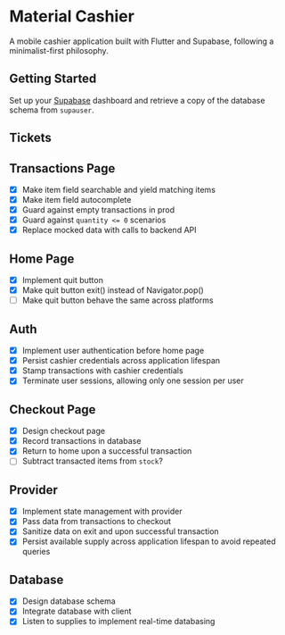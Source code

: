 # Material Cashier

A mobile cashier application built with Flutter and Supabase, following a minimalist-first philosophy.

## Getting Started

Set up your [Supabase](https://supabase.com/) dashboard and retrieve a copy of the database schema from `supauser`.

## Tickets

## Transactions Page
- [x] Make item field searchable and yield matching items
- [x] Make item field autocomplete
- [x] Guard against empty transactions in prod
- [x] Guard against `quantity <= 0` scenarios
- [x] Replace mocked data with calls to backend API

## Home Page
- [x] Implement quit button
- [x] Make quit button exit() instead of Navigator.pop()
- [ ] Make quit button behave the same across platforms

## Auth
- [x] Implement user authentication before home page
- [x] Persist cashier credentials across application lifespan
- [x] Stamp transactions with cashier credentials
- [x] Terminate user sessions, allowing only one session per user
      
## Checkout Page
- [x] Design checkout page
- [x] Record transactions in database
- [x] Return to home upon a successful transaction
- [ ] Subtract transacted items from `stock`?
      
## Provider
- [x] Implement state management with provider
- [x] Pass data from transactions to checkout
- [x] Sanitize data on exit and upon successful transaction
- [x] Persist available supply across application lifespan to avoid repeated queries

## Database
- [x] Design database schema
- [x] Integrate database with client
- [x] Listen to supplies to implement real-time databasing
